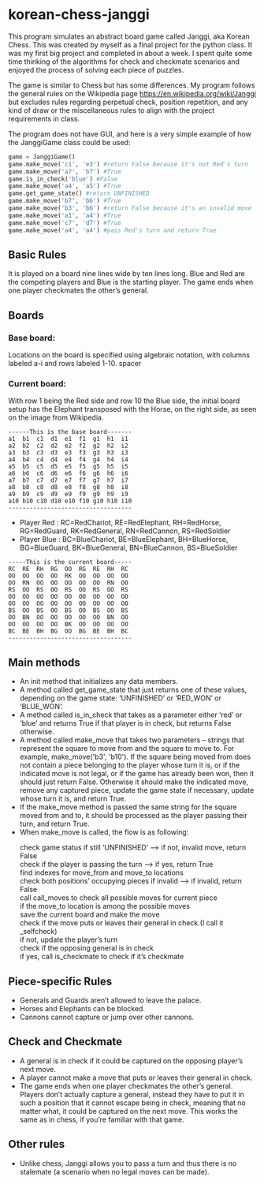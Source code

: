 # korean-chess-janggi

This program simulates an abstract board game called Janggi, aka Korean Chess. This was created by myself as a final project for the python class. It was my first big project and completed in about a week. I spent quite some time thinking of the algorithms for check and checkmate scenarios and enjoyed the process of solving each piece of puzzles.

The game is similar to Chess but has some differences. My program follows the general rules on the Wikipedia page https://en.wikipedia.org/wiki/Janggi but excludes rules regarding perpetual check, position repetition, and any kind of draw or the miscellaneous rules to align with the project requirements in class.

The program does not have GUI, and here is a very simple example of how the JanggiGame class could be used:
```python
game = JanggiGame()
game.make_move('c1', 'e3') #return False because it's not Red's turn
game.make_move('a7', 'b7') #True
game.is_in_check('blue') #False
game.make_move('a4', 'a5') #True
game.get_game_state() #return UNFINISHED
game.make_move('b7', 'b6') #True
game.make_move('b3', 'b6') #return False because it's an invalid move
game.make_move('a1', 'a4') #True
game.make_move('c7', 'd7') #True
game.make_move('a4', 'a4') #pass Red's turn and return True
```

## Basic Rules
It is played on a board nine lines wide by ten lines long.
Blue and Red are the competing players and Blue is the starting player.
The game ends when one player checkmates the other’s general.

## Boards
### Base board:
Locations on the board is specified using algebraic notation, with columns labeled a-i and rows labeled 1-10.
spacer
### Current board:
With row 1 being the Red side and row 10 the Blue side, the initial board setup has the Elephant transposed with the Horse, on the right side, as seen on the image from Wikipedia.
```
------This is the base board-------
a1  b1  c1  d1  e1  f1  g1  h1  i1  
a2  b2  c2  d2  e2  f2  g2  h2  i2  
a3  b3  c3  d3  e3  f3  g3  h3  i3  
a4  b4  c4  d4  e4  f4  g4  h4  i4  
a5  b5  c5  d5  e5  f5  g5  h5  i5  
a6  b6  c6  d6  e6  f6  g6  h6  i6  
a7  b7  c7  d7  e7  f7  g7  h7  i7  
a8  b8  c8  d8  e8  f8  g8  h8  i8  
a9  b9  c9  d9  e9  f9  g9  h9  i9  
a10 b10 c10 d10 e10 f10 g10 h10 i10 
-----------------------------------
```

- Player Red : RC=RedChariot, RE=RedElephant, RH=RedHorse, RG=RedGuard, RK=RedGeneral, RN=RedCannon, RS=RedSoldier
- Player Blue : BC=BlueChariot, BE=BlueElephant, BH=BlueHorse, BG=BlueGuard, BK=BlueGeneral, BN=BlueCannon, BS=BlueSoldier

```
-----This is the current board-----
RC  RE  RH  RG  OO  RG  RE  RH  RC 
OO  OO  OO  OO  RK  OO  OO  OO  OO 
OO  RN  OO  OO  OO  OO  OO  RN  OO 
RS  OO  RS  OO  RS  OO  RS  OO  RS 
OO  OO  OO  OO  OO  OO  OO  OO  OO 
OO  OO  OO  OO  OO  OO  OO  OO  OO 
BS  OO  BS  OO  BS  OO  BS  OO  BS 
OO  BN  OO  OO  OO  OO  OO  BN  OO 
OO  OO  OO  OO  BK  OO  OO  OO  OO 
BC  BE  BH  BG  OO  BG  BE  BH  BC 
-----------------------------------
```

## Main methods
- An init method that initializes any data members.
- A method called get_game_state that just returns one of these values, depending on the game state: ‘UNFINISHED’ or ‘RED_WON’ or ‘BLUE_WON’.
- A method called is_in_check that takes as a parameter either ‘red’ or ‘blue’ and returns True if that player is in check, but returns False otherwise.
- A method called make_move that takes two parameters – strings that represent the square to move from and the square to move to. For example, make_move('b3', 'b10'). If the square being moved from does not contain a piece belonging to the player whose turn it is, or if the indicated move is not legal, or if the game has already been won, then it should just return False. Otherwise it should make the indicated move, remove any captured piece, update the game state if necessary, update whose turn it is, and return True.
- If the make_move method is passed the same string for the square moved from and to, it should be processed as the player passing their turn, and return True.
- When make_move is called, the flow is as following:
<ul>
check game status if still ‘UNFINISHED’ –> if not, invalid move, return False</br>
check if the player is passing the turn –> if yes, return True</br>
find indexes for move_from and move_to locations</br>
check both positions’ occupying pieces if invalid –> if invalid, return False</br>
call call_moves to check all possible moves for current piece</br>
if the move_to location is among the possible moves</br>
save the current board and make the move</br>
check if the move puts or leaves their general in check.(I call it _selfcheck)</br>
if not, update the player’s turn</br>
check if the opposing general is in check</br>
if yes, call is_checkmate to check if it’s checkmate</br>

</ul>

## Piece-specific Rules
- Generals and Guards aren’t allowed to leave the palace.
- Horses and Elephants can be blocked.
- Cannons cannot capture or jump over other cannons.

## Check and Checkmate
- A general is in check if it could be captured on the opposing player’s next move.
- A player cannot make a move that puts or leaves their general in check.
- The game ends when one player checkmates the other’s general. Players don’t actually capture a general, instead they have to put it in such a position that it cannot escape being in check, meaning that no matter what, it could be captured on the next move. This works the same as in chess, if you’re familiar with that game.

## Other rules
- Unlike chess, Janggi allows you to pass a turn and thus there is no stalemate (a scenario when no legal moves can be made).
